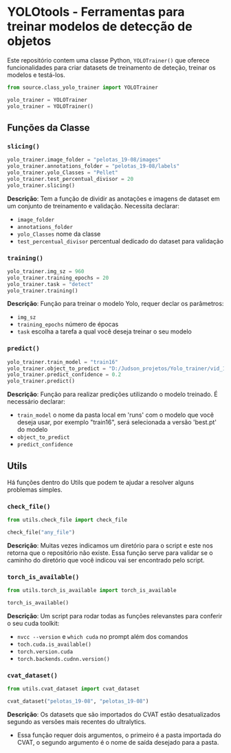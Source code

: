 # YOLOtools - Ferramentas para treinar modelos de detecção de objetos

Este repositório contem uma classe Python, `YOLOTrainer()` que oferece funcionalidades para criar datasets de treinamento de deteção, treinar os modelos e testá-los.

```python
from source.class_yolo_trainer import YOLOTrainer

yolo_trainer = YOLOTrainer
yolo_trainer = YOLOTrainer()
```

## Funções da Classe

### `slicing()`

```python
yolo_trainer.image_folder = "pelotas_19-08/images"
yolo_trainer.annotations_folder = "pelotas_19-08/labels"
yolo_trainer.yolo_Classes = "Pellet"
yolo_trainer.test_percentual_divisor = 20
yolo_trainer.slicing()
```

**Descrição**: Tem a função de dividir as anotações e imagens de dataset em um conjunto de treinamento e validação. Necessita declarar:

- `image_folder`
- `annotations_folder`
- `yolo_Classes` nome da classe
- `test_percentual_divisor` percentual dedicado do dataset para validação

### `training()`

```python
yolo_trainer.img_sz = 960
yolo_trainer.training_epochs = 20
yolo_trainer.task = "detect"
yolo_trainer.training()
```

**Descrição**: Função para treinar o modelo Yolo, requer declar os parâmetros:

- `img_sz`
- `training_epochs` número de épocas
- `task` escolha a tarefa a qual você deseja treinar o seu modelo

### `predict()`

```python
yolo_trainer.train_model = "train16"
yolo_trainer.object_to_predict = "D:/Judson_projetos/Yolo_trainer/vid_1.mp4"
yolo_trainer.predict_confidence = 0.2
yolo_trainer.predict()
```

**Descrição**: Função para realizar predições utilizando o modelo treinado. É necessário declarar:

- `train_model` o nome da pasta local em 'runs' com o modelo que você deseja usar, por exemplo "train16", será selecionada a versão 'best.pt' do modelo
- `object_to_predict`
- `predict_confidence`

## Utils

Há funções dentro do Utils que podem te ajudar a resolver alguns problemas simples.

### `check_file()`

```python
from utils.check_file import check_file

check_file("any_file")
```

**Descrição**: Muitas vezes indicamos um diretório para o script e este nos retorna que o repositório não existe. Essa função serve para validar se o caminho do diretório que você indicou vai ser encontrado pelo script.

### `torch_is_available()`

```python
from utils.torch_is_available import torch_is_available

torch_is_available()
```

**Descrição**: Um script para rodar todas as funções relevanstes para conferir o seu cuda toolkit:

- `nvcc --version` e `which cuda` no prompt além dos comandos
- `toch.cuda.is_available()`
- `torch.version.cuda`
- `torch.backends.cudnn.version()`

### `cvat_dataset()`

```python
from utils.cvat_dataset import cvat_dataset

cvat_dataset("pelotas_19-08", "pelotas_19-08")
```

**Descrição**: Os datasets que são importados do CVAT estão desatualizados segundo as versões mais recentes do ultralytics.

- Essa função requer dois argumentos, o primeiro é a pasta importada do CVAT, o segundo argumento é o nome de saída desejado para a pasta.
